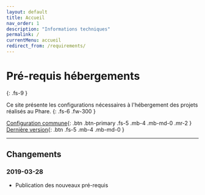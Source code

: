 ```yaml
---
layout: default
title: Accueil
nav_order: 1
description: "Informations techniques"
permalink: /
currentMenu: accueil
redirect_from: /requirements/
---
```


# Pré-requis hébergements
{: .fs-9 }

Ce site présente les configurations nécessaires à l'hébergement des projets réalisés au Phare. 
{: .fs-6 .fw-300 }


[Configuration commune](/configuration){: .btn .btn-primary .fs-5 .mb-4 .mb-md-0 .mr-2 } [Dernière version](/versions/9.0.html){: .btn .fs-5 .mb-4 .mb-md-0 }

---

## Changements

### 2019-03-28

 * Publication des nouveaux pré-requis